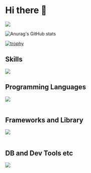 # Hi there 🙌

![](http://github-profile-summary-cards.vercel.app/api/cards/profile-details?username=xx-mikusan-xx&theme=blueberry)

![Anurag's GitHub stats](https://github-readme-stats.vercel.app/api?username=xx-mikusan-xx&show_icons=true&theme=transparent)

[![trophy](https://github-profile-trophy.vercel.app/?username=xx-mikusan-xx&theme=onedark)](https://github.com/ryo-ma/github-profile-trophy)

## Skills
![](https://github-readme-stats.vercel.app/api/top-langs?username=xx-mikusan-xx&show_icons=true&locale=en&layout=compact)
## Programming Languages

<img src="https://skillicons.dev/icons?i=html,css,js,typescript,python,php,java,c," /> <br /><br />

## Frameworks and Library

<img src="https://skillicons.dev/icons?i=react,next,nodejs,wordpress" /> <br /><br />

## DB and Dev Tools etc

<img src="https://skillicons.dev/icons?i=mysql,postgresql,docker,git,github,vscode,linux,nginx" /> <br /><br />

